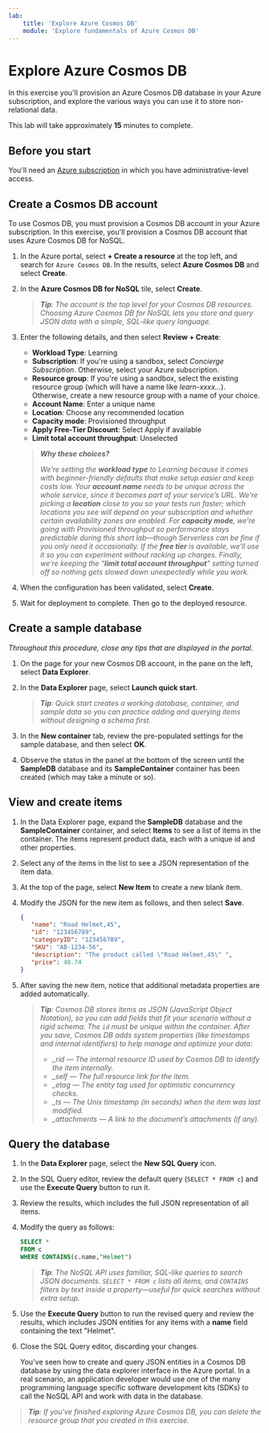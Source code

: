 ```yaml
---
lab:
    title: 'Explore Azure Cosmos DB'
    module: 'Explore fundamentals of Azure Cosmos DB'
---
```

# Explore Azure Cosmos DB

In this exercise you'll provision an Azure Cosmos DB database in your Azure subscription, and explore the various ways you can use it to store non-relational data.

This lab will take approximately **15** minutes to complete.

## Before you start

You'll need an [Azure subscription](https://azure.microsoft.com/free) in which you have administrative-level access.

## Create a Cosmos DB account

To use Cosmos DB, you must provision a Cosmos DB account in your Azure subscription. In this exercise, you'll provision a Cosmos DB account that uses Azure Cosmos DB for NoSQL.

1. In the Azure portal, select **+ Create a resource** at the top left, and search for `Azure Cosmos DB`.  In the results, select **Azure Cosmos DB** and select  **Create**.

1. In the **Azure Cosmos DB for NoSQL** tile, select **Create**.
   
    > _**Tip**: The account is the top level for your Cosmos DB resources. Choosing Azure Cosmos DB for NoSQL lets you store and query JSON data with a simple, SQL-like query language._

1. Enter the following details, and then select **Review + Create**:
   
    - **Workload Type**: Learning
    - **Subscription**: If you're using a sandbox, select *Concierge Subscription*. Otherwise, select your Azure subscription.
    - **Resource group**:  If you're using a sandbox, select the existing resource group (which will have a name like *learn-xxxx...*). Otherwise, create a new resource group with a name of your choice.
    - **Account Name**: Enter a unique name
    - **Location**: Choose any recommended location
    - **Capacity mode**: Provisioned throughput
    - **Apply Free-Tier Discount**: Select Apply if available
    - **Limit total account throughput**: Unselected
  
    > _**Why these choices?**_
    >
    > _We’re setting the **workload type** to Learning because it comes with beginner-friendly defaults that make setup easier and keep costs low. Your **account name** needs to be unique across the whole service, since it becomes part of your service’s URL. We’re picking a **location** close to you so your tests run faster; which locations you see will depend on your subscription and whether certain availability zones are enabled. For **capacity mode**, we’re going with Provisioned throughput so performance stays predictable during this short lab—though Serverless can be fine if you only need it occasionally. If the **free tier** is available, we’ll use it so you can experiment without racking up charges. Finally, we’re keeping the “**limit total account throughput**” setting turned off so nothing gets slowed down unexpectedly while you work._

1. When the configuration has been validated, select **Create**.

1. Wait for deployment to complete. Then go to the deployed resource.

## Create a sample database

*Throughout this procedure, close any tips that are displayed in the portal*.

1. On the page for your new Cosmos DB account, in the pane on the left, select **Data Explorer**.

1. In the **Data Explorer** page, select **Launch quick start**.

    > _**Tip**: Quick start creates a working database, container, and sample data so you can practice adding and querying items without designing a schema first._

1. In the **New container** tab, review the pre-populated settings for the sample database, and then select **OK**.

1. Observe the status in the panel at the bottom of the screen until the **SampleDB** database and its **SampleContainer** container has been created (which may take a minute or so).

## View and create items

1. In the Data Explorer page, expand the **SampleDB** database and the **SampleContainer** container, and select **Items** to see a list of items in the container. The items represent product data, each with a unique id and other properties.

1. Select any of the items in the list to see a JSON representation of the item data.

1. At the top of the page, select **New Item** to create a new blank item.

1. Modify the JSON for the new item as follows, and then select **Save**.

    ```json
   {
       "name": "Road Helmet,45",
       "id": "123456789",
       "categoryID": "123456789",
       "SKU": "AB-1234-56",
       "description": "The product called \"Road Helmet,45\" ",
       "price": 48.74
   }
    ```

1. After saving the new item, notice that additional metadata properties are added automatically.

    > _**Tip**: Cosmos DB stores items as JSON (JavaScript Object Notation), so you can add fields that fit your scenario without a rigid schema. The `id` must be unique within the container. After you save, Cosmos DB adds system properties (like timestamps and internal identifiers) to help manage and optimize your data:_
    > - *_rid — The internal resource ID used by Cosmos DB to identify the item internally.*
    > - *_self — The full resource link for the item.*
    > - *_etag — The entity tag used for optimistic concurrency checks.*
    > - *_ts — The Unix timestamp (in seconds) when the item was last modified.*
    > - *_attachments — A link to the document’s attachments (if any).*

## Query the database

1. In the **Data Explorer** page, select the **New SQL Query** icon.

1. In the SQL Query editor, review the default query (`SELECT * FROM c`) and use the **Execute Query** button to run it.

1. Review the results, which includes the full JSON representation of all items.

1. Modify the query as follows:

    ```sql
   SELECT *
   FROM c
   WHERE CONTAINS(c.name,"Helmet")
    ```

    > _**Tip**: The NoSQL API uses familiar, SQL-like queries to search JSON documents. `SELECT * FROM c` lists all items, and `CONTAINS` filters by text inside a property—useful for quick searches without extra setup._

1. Use the **Execute Query** button to run the revised query and review the results, which includes JSON entities for any items with a **name** field containing the text "Helmet".

1. Close the SQL Query editor, discarding your changes.

    You've seen how to create and query JSON entities in a Cosmos DB database by using the data explorer interface in the Azure portal. In a real scenario, an application developer would use one of the many programming language specific software development kits (SDKs) to call the NoSQL API and work with data in the database.

> _**Tip**: If you've finished exploring Azure Cosmos DB, you can delete the resource group that you created in this exercise._
